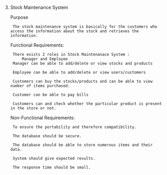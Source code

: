 3. Stock Maintenance System
   
   Purpose
    
        The stock maintenance system is basically for the customers who access the information about the stock and retrieves the information.

    Functional Requirements:
    
        There exists 2 roles in Stock Maintenanace System :
            Manager and Employee
        Manager can be able to add/delete or view stocks and products 

        Employee can be able to add/delete or view users/customers

        Customers can buy the stocks/products and can be able to view number of items purchased.

        Customer can be able to pay bills
        
        Customers can and check whether the particular product is present in the store or not.

    Non-Functional Requirements:

        To ensure the portability and therefore compatibility.

        The database should be secure.

        The database should be able to store numerous items and their data.

        System should give expected results.

        The response time should be small.


